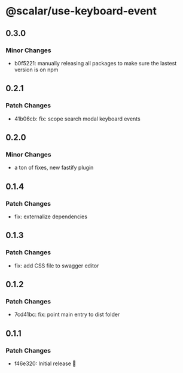 # @scalar/use-keyboard-event

## 0.3.0

### Minor Changes

- b0f5221: manually releasing all packages to make sure the lastest version is on npm

## 0.2.1

### Patch Changes

- 41b06cb: fix: scope search modal keyboard events

## 0.2.0

### Minor Changes

- a ton of fixes, new fastify plugin

## 0.1.4

### Patch Changes

- fix: externalize dependencies

## 0.1.3

### Patch Changes

- fix: add CSS file to swagger editor

## 0.1.2

### Patch Changes

- 7cd41bc: fix: point main entry to dist folder

## 0.1.1

### Patch Changes

- f46e320: Initial release 👀
